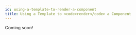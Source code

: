 ```yaml
---
id: using-a-template-to-render-a-component
title: Using a Template to <code>render</code> a Component
---
```


Coming soon!

